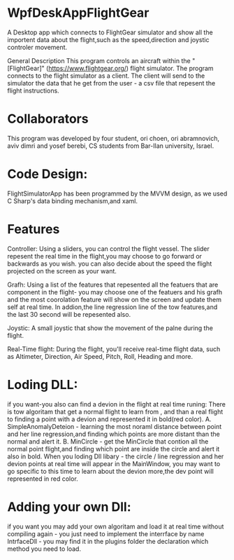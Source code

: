 # WpfDeskAppFlightGear

A Desktop app which connects to FlightGear simulator and show all the importent data about the flight,such as the speed,direction and joystic controler movement.

General Description
This program controls an aircraft within the "[FlightGear]" (https://www.flightgear.org/) flight simulator. The program connects to the flight simulator as a client.
The client will send to the simulator the data that he get from the user - a csv file that repesent the flight instructions.

# Collaborators
This program was developed by four student, ori choen, ori abramnovich, aviv dimri and yosef berebi, CS students from Bar-Ilan university, Israel.

# Code Design:
FlightSimulatorApp has been programmed by the MVVM design, as we used C Sharp's data binding mechanism,and xaml.

# Features
Controller:
Using a sliders, you can control the flight vessel. The slider repesent the real time in the flight,you may choose to go forward or backwards as you wish.
you can also decide about the speed the flight projected on the screen as your want.

Grafh:
Using a list of the features that repesented all the featuers that are component in the flight-
you may choose one of the featuers and his grafh and the most coorolation feature will show on the screen and update them self at real time.
In addion,the line regression line of the tow features,and the last 30 second will be repesented also.

Joystic:
A small joystic that show the movement of the palne during the flight.


Real-Time flight:
During the flight, you'll receive real-time flight data, such as Altimeter, Direction, Air Speed, Pitch, Roll, Heading and more.

# Loding DLL:
if you want-you also can find a devion in the flight at real time runing:
There is tow algoritam that get a normal flight to learn from , and than a real flight to finding a point with a devion and represented it in bold(red color).
A. SimpleAnomalyDeteion - learning the most noraml distance between point and her line regression,and finding which points are more distant than the normal and alert it.
B. MinCircle - get the MinCircle that contion all the normal point flight,and finding which point are inside the circle and alert it also in bold.
When you loding Dll libary - the circle / line regression and her devion points at real time will appear in the MainWindow,
you may want to go specific to this time to learn about the devion more,the dev point will represented in red color.
# Adding your own Dll:
if you want you may add your own algoritam and load it at real time without compiling again - you just need to implement the interrface  by name IntrfaceDll - 
you may find it in the plugins folder the declaration which method you need to load.


